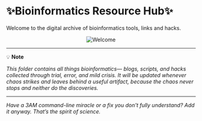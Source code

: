 # ✨Bioinformatics Resource Hub✨

Welcome to the digital archive of bioinformatics tools, links and hacks.
<br>
<p align="center">
  <img src="https://media.tenor.com/yCFHzEvKa9MAAAAi/hello.gif" alt="Welcome" />
</p>

---

💡 **Note**

 *This folder contains all things bioinformatics— blogs, scripts, and hacks collected through trial, error, and mild crisis. It will be updated whenever chaos strikes and leaves behind a useful artifact, because the chaos never stops and neither do the discoveries.*

---

_Have a 3AM command-line miracle or a fix you don't fully understand? Add it anyway. That’s the spirit of science._
